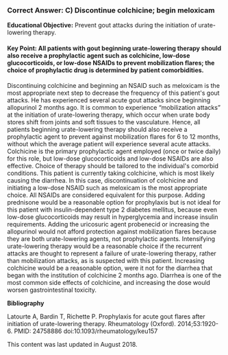
### Correct Answer: C) Discontinue colchicine; begin meloxicam 

**Educational Objective:** Prevent gout attacks during the initiation of urate-lowering therapy.

#### **Key Point:** All patients with gout beginning urate-lowering therapy should also receive a prophylactic agent such as colchicine, low-dose glucocorticoids, or low-dose NSAIDs to prevent mobilization flares; the choice of prophylactic drug is determined by patient comorbidities.

Discontinuing colchicine and beginning an NSAID such as meloxicam is the most appropriate next step to decrease the frequency of this patient's gout attacks. He has experienced several acute gout attacks since beginning allopurinol 2 months ago. It is common to experience “mobilization attacks” at the initiation of urate-lowering therapy, which occur when urate body stores shift from joints and soft tissues to the vasculature. Hence, all patients beginning urate-lowering therapy should also receive a prophylactic agent to prevent against mobilization flares for 6 to 12 months, without which the average patient will experience several acute attacks. Colchicine is the primary prophylactic agent employed (once or twice daily) for this role, but low-dose glucocorticoids and low-dose NSAIDs are also effective. Choice of therapy should be tailored to the individual's comorbid conditions. This patient is currently taking colchicine, which is most likely causing the diarrhea. In this case, discontinuation of colchicine and initiating a low-dose NSAID such as meloxicam is the most appropriate choice. All NSAIDs are considered equivalent for this purpose.
Adding prednisone would be a reasonable option for prophylaxis but is not ideal for this patient with insulin-dependent type 2 diabetes mellitus, because even low-dose glucocorticoids may result in hyperglycemia and increase insulin requirements.
Adding the uricosuric agent probenecid or increasing the allopurinol would not afford protection against mobilization flares because they are both urate-lowering agents, not prophylactic agents. Intensifying urate-lowering therapy would be a reasonable choice if the recurrent attacks are thought to represent a failure of urate-lowering therapy, rather than mobilization attacks, as is suspected with this patient.
Increasing colchicine would be a reasonable option, were it not for the diarrhea that began with the institution of colchicine 2 months ago. Diarrhea is one of the most common side effects of colchicine, and increasing the dose would worsen gastrointestinal toxicity.

**Bibliography**

Latourte A, Bardin T, Richette P. Prophylaxis for acute gout flares after initiation of urate-lowering therapy. Rheumatology (Oxford). 2014;53:1920-6. PMID: 24758886 doi:10.1093/rheumatology/keu157

This content was last updated in August 2018.